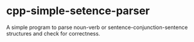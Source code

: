 # cpp-simple-setence-parser
A simple program to parse noun-verb or sentence-conjunction-sentence structures and check for correctness.
